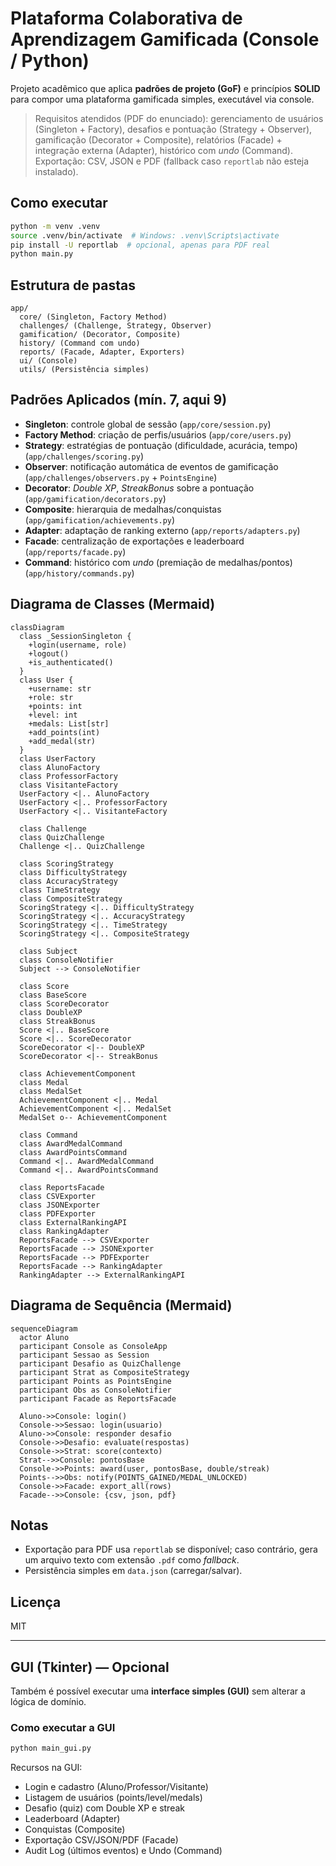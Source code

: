 # Plataforma Colaborativa de Aprendizagem Gamificada (Console / Python)

Projeto acadêmico que aplica **padrões de projeto (GoF)** e princípios **SOLID** para compor
uma plataforma gamificada simples, executável via console.

> Requisitos atendidos (PDF do enunciado): gerenciamento de usuários (Singleton + Factory),
> desafios e pontuação (Strategy + Observer), gamificação (Decorator + Composite),
> relatórios (Facade) + integração externa (Adapter), histórico com *undo* (Command).
> Exportação: CSV, JSON e PDF (fallback caso `reportlab` não esteja instalado).

## Como executar
```bash
python -m venv .venv
source .venv/bin/activate  # Windows: .venv\Scripts\activate
pip install -U reportlab  # opcional, apenas para PDF real
python main.py
```

## Estrutura de pastas
```
app/
  core/ (Singleton, Factory Method)
  challenges/ (Challenge, Strategy, Observer)
  gamification/ (Decorator, Composite)
  history/ (Command com undo)
  reports/ (Facade, Adapter, Exporters)
  ui/ (Console)
  utils/ (Persistência simples)
```

## Padrões Aplicados (mín. 7, aqui 9)
- **Singleton**: controle global de sessão (`app/core/session.py`)
- **Factory Method**: criação de perfis/usuários (`app/core/users.py`)
- **Strategy**: estratégias de pontuação (dificuldade, acurácia, tempo) (`app/challenges/scoring.py`)
- **Observer**: notificação automática de eventos de gamificação (`app/challenges/observers.py` + `PointsEngine`)
- **Decorator**: *Double XP*, *StreakBonus* sobre a pontuação (`app/gamification/decorators.py`)
- **Composite**: hierarquia de medalhas/conquistas (`app/gamification/achievements.py`)
- **Adapter**: adaptação de ranking externo (`app/reports/adapters.py`)
- **Facade**: centralização de exportações e leaderboard (`app/reports/facade.py`)
- **Command**: histórico com *undo* (premiação de medalhas/pontos) (`app/history/commands.py`)

## Diagrama de Classes (Mermaid)
```mermaid
classDiagram
  class _SessionSingleton {
    +login(username, role)
    +logout()
    +is_authenticated()
  }
  class User {
    +username: str
    +role: str
    +points: int
    +level: int
    +medals: List[str]
    +add_points(int)
    +add_medal(str)
  }
  class UserFactory
  class AlunoFactory
  class ProfessorFactory
  class VisitanteFactory
  UserFactory <|.. AlunoFactory
  UserFactory <|.. ProfessorFactory
  UserFactory <|.. VisitanteFactory

  class Challenge
  class QuizChallenge
  Challenge <|.. QuizChallenge

  class ScoringStrategy
  class DifficultyStrategy
  class AccuracyStrategy
  class TimeStrategy
  class CompositeStrategy
  ScoringStrategy <|.. DifficultyStrategy
  ScoringStrategy <|.. AccuracyStrategy
  ScoringStrategy <|.. TimeStrategy
  ScoringStrategy <|.. CompositeStrategy

  class Subject
  class ConsoleNotifier
  Subject --> ConsoleNotifier

  class Score
  class BaseScore
  class ScoreDecorator
  class DoubleXP
  class StreakBonus
  Score <|.. BaseScore
  Score <|.. ScoreDecorator
  ScoreDecorator <|-- DoubleXP
  ScoreDecorator <|-- StreakBonus

  class AchievementComponent
  class Medal
  class MedalSet
  AchievementComponent <|.. Medal
  AchievementComponent <|.. MedalSet
  MedalSet o-- AchievementComponent

  class Command
  class AwardMedalCommand
  class AwardPointsCommand
  Command <|.. AwardMedalCommand
  Command <|.. AwardPointsCommand

  class ReportsFacade
  class CSVExporter
  class JSONExporter
  class PDFExporter
  class ExternalRankingAPI
  class RankingAdapter
  ReportsFacade --> CSVExporter
  ReportsFacade --> JSONExporter
  ReportsFacade --> PDFExporter
  ReportsFacade --> RankingAdapter
  RankingAdapter --> ExternalRankingAPI
```

## Diagrama de Sequência (Mermaid)
```mermaid
sequenceDiagram
  actor Aluno
  participant Console as ConsoleApp
  participant Sessao as Session
  participant Desafio as QuizChallenge
  participant Strat as CompositeStrategy
  participant Points as PointsEngine
  participant Obs as ConsoleNotifier
  participant Facade as ReportsFacade

  Aluno->>Console: login()
  Console->>Sessao: login(usuario)
  Aluno->>Console: responder desafio
  Console->>Desafio: evaluate(respostas)
  Console->>Strat: score(contexto)
  Strat-->>Console: pontosBase
  Console->>Points: award(user, pontosBase, double/streak)
  Points-->>Obs: notify(POINTS_GAINED/MEDAL_UNLOCKED)
  Console->>Facade: export_all(rows)
  Facade-->>Console: {csv, json, pdf}
```

## Notas
- Exportação para PDF usa `reportlab` se disponível; caso contrário, gera
  um arquivo texto com extensão `.pdf` como *fallback*.
- Persistência simples em `data.json` (carregar/salvar).

## Licença
MIT

---

## GUI (Tkinter) — Opcional
Também é possível executar uma **interface simples (GUI)** sem alterar a lógica de domínio.

### Como executar a GUI
```bash
python main_gui.py
```

Recursos na GUI:
- Login e cadastro (Aluno/Professor/Visitante)
- Listagem de usuários (points/level/medals)
- Desafio (quiz) com Double XP e streak
- Leaderboard (Adapter)
- Conquistas (Composite)
- Exportação CSV/JSON/PDF (Facade)
- Audit Log (últimos eventos) e Undo (Command)
```
